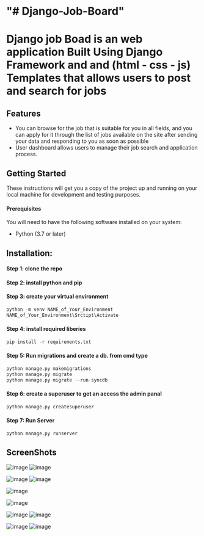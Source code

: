 <h1 align="left">"# Django-Job-Board"<h1>

Django job Boad is an web application Built Using Django Framework and and (html - css - js) Templates that allows users to post and search for jobs

<h2 align="left"> Features </h2>

* You can browse for the job that is suitable for you in all fields, and you can apply for it through the list of jobs available on the site after sending your data and responding to you 
   as soon as possible
* User dashboard allows users to manage their job search and application process.

<h2 align="left"> Getting Started </h2>
These instructions will get you a copy of the project up and running on your local machine for development and testing purposes.

<h4>Prerequisites <br></h4>
You will need to have the following software installed on your system:

* Python (3.7 or later)


<h2 align="left"> Installation:</h2>
<h4>Step 1: clone the repo <br></h4>
<h4>Step 2: install python and pip<br></h4>

<h4>Step 3: create your virtual environment <br></h4>


```python
python -m venv NAME_of_Your_Environment
NAME_of_Your_Environment\Srctipt\Activate
```


<h4>Step 4: install required liberies <br> </h4>

```python
pip install -r requirements.txt
```


<h4>  Step 5: Run migrations and create a db. from cmd type </h4>

```python
python manage.py makemigrations
python manage.py migrate
python manage.py migrate --run-syncdb
```


<h4> Step 6: create a superuser to get an access the admin panal</h4>

```python
python manage.py createsuperuser
```

<h4> Step 7: Run Server </h4>

```python
python manage.py runserver
```


<h2 align="left"> ScreenShots</h2>





![image](https://github.com/OmarAraby/Django-Job-Board/assets/55214550/6c446f70-7bae-44f9-93b8-f4aaa6a4f1f7)
![image](https://github.com/OmarAraby/Django-Job-Board/assets/55214550/03c4e3af-2002-4e9c-b9ae-459226932238)

![image](https://github.com/OmarAraby/Django-Job-Board/assets/55214550/addd6f6e-fd49-4437-b076-33cb92b7cdbf)
![image](https://github.com/OmarAraby/Django-Job-Board/assets/55214550/021a799e-c62c-4e6d-ad59-5f1fc3c0801d)

![image](https://github.com/OmarAraby/Django-Job-Board/assets/55214550/74df9fae-9646-4413-bb90-e004b17bf359)

![image](https://github.com/OmarAraby/Django-Job-Board/assets/55214550/efc560a2-4a27-4d87-b198-8a703067185a)



![image](https://github.com/OmarAraby/Django-Job-Board/assets/55214550/07386b8c-f800-4c68-b721-8127651a6b9d)
![image](https://github.com/OmarAraby/Django-Job-Board/assets/55214550/1c799248-541f-4e58-a0d3-c0a8b229e67f)


![image](https://github.com/OmarAraby/Django-Job-Board/assets/55214550/9e1880c8-c463-411d-aef4-91861e5103fe)
![image](https://github.com/OmarAraby/Django-Job-Board/assets/55214550/6221e85b-d61e-4f99-aa04-bc8ee68d42df)










